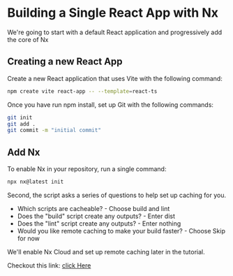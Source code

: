 # Building a Single React App with Nx

We're going to start with a default React application and progressively add the core of Nx

## Creating a new React App

Create a new React application that uses Vite with the following command:

```sh
npm create vite react-app -- --template=react-ts
```

Once you have run npm install, set up Git with the following commands:

```sh
git init
git add .
git commit -m "initial commit"
```

## Add Nx

To enable Nx in your repository, run a single command:

```sh
npx nx@latest init
```

Second, the script asks a series of questions to help set up caching for you.

- Which scripts are cacheable? - Choose build and lint
- Does the "build" script create any outputs? - Enter dist
- Does the "lint" script create any outputs? - Enter nothing
- Would you like remote caching to make your build faster? - Choose Skip for now

We'll enable Nx Cloud and set up remote caching later in the tutorial.

Checkout this link: [click Here](https://nx.dev/getting-started/tutorials/react-standalone-tutorial#creating-a-new-react-app)
